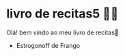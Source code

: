 # livro de recitas5 :woman_cook:

Olá! bem vindo ao meu livro de recitas:cookie:

- Estrogonoff de Frango

  